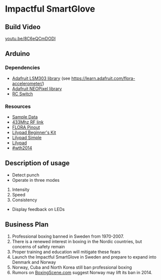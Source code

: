 # Impactful SmartGlove

## Build Video
[youtu.be/8C6eQCmDODI](http://youtu.be/8C6eQCmDODI)

## Arduino

### Dependencies
- [Adafruit LSM303 library](https://github.com/adafruit/Adafruit_LSM303) (see https://learn.adafruit.com/flora-accelerometer/)
- [Adafruit NEOPixel library](https://github.com/adafruit/Adafruit_NeoPixel)
- [RC Switch](https://code.google.com/p/rc-switch/)

### Resources
- [Sample Data](https://docs.google.com/spreadsheets/d/1FJm560VEfG71ycGG6PFauqhReCmirWezqJmgE8yc2Gc/edit#gid=667733735)
- [433Mhz RF link](http://www.seeedstudio.com/wiki/433Mhz_RF_link_kit)
- [FLORA Pinout](https://learn.adafruit.com/assets/2845)
- [Lilypad Beginner's Kit](https://www.sparkfun.com/products/retired/10354)
- [Lilypad Simple](http://arduino.cc/en/Main/ArduinoBoardLilyPadSimple)
- [Lilypad](http://lilypadarduino.org/)
- [#wth2014](https://tagboard.com/wth2014)

## Description of usage
- Detect punch
- Operate in three modes
 1. Intensity
 2. Speed
 3. Consistency
- Display feedback on LEDs

## Business Plan
1. Professional boxing banned in Sweden from 1970-2007.
2. There is a renewed interest in boxing in the Nordic countries, but concerns of safety remain
3. Proper training and education will mitigate these fears
4. Launch the Impactful SmartGlove in Sweden and prepare to expand into Denmark and Norway
5. Norway, Cuba and North Korea still ban professional boxing
6. Rumors on [BoxingScene.com](http://www.boxingscene.com/professional-boxing-coming-back-norway--70242) suggest Norway may lift its ban in 2014.
